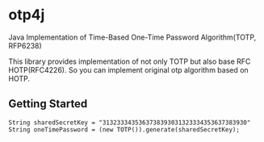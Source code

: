 # otp4j
Java Implementation of Time-Based One-Time Password Algorithm(TOTP, RFP6238)

This library provides implementation of not only TOTP but also base RFC HOTP(RFC4226). 
So you can implement original otp algorithm based on HOTP.

## Getting Started
```
String sharedSecretKey = "3132333435363738393031323334353637383930"
String oneTimePassword = (new TOTP()).generate(sharedSecretKey);
```
